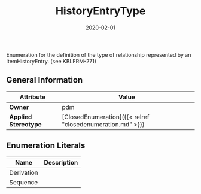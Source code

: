 ﻿---
title: HistoryEntryType
toc: false
type: specs
date: "2020-02-01"
draft: false
specification: VEC
version: 1.2.0
documentType: "Recommendation"
elementType: Class
classes:
  - HistoryEntryType
menu_name: vec-1.2.0
---
<p> Enumeration for the definition of the type of relationship represented by an ItemHistoryEntry. (see KBLFRM-271)      </p>

## General Information

| Attribute               | Value |
|-------------------------|-------|
| **Owner**               | pdm |
| **Applied Stereotype**  | [ClosedEnumeration]({{< relref "closedenumeration.md" >}})<br/>  |

## Enumeration Literals
| Name          | **Description** |
|---------------|-----------------|
| Derivation |  |
| Sequence |  |
